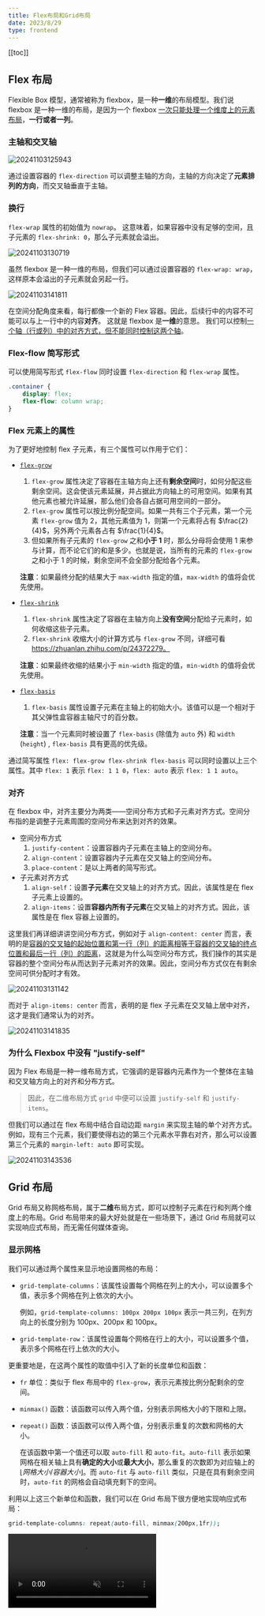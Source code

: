 ```yaml
---
title: Flex布局和Grid布局
date: 2023/8/29
type: frontend
---
```


[[toc]]

## Flex 布局

Flexible Box 模型，通常被称为 flexbox，是一种**一维**的布局模型。我们说 flexbox 是一种一维的布局，是因为一个 flexbox <u>一次只能处理一个维度上的元素布局</u>，**一行或者一列**。

### 主轴和交叉轴

![20241103125943](./20241103125943.png)

通过设置容器的 `flex-direction` 可以调整主轴的方向，主轴的方向决定了**元素排列的方向**，而交叉轴垂直于主轴。

### 换行

`flex-wrap` 属性的初始值为 `nowrap`。 这意味着，如果容器中没有足够的空间，且子元素的 `flex-shrink: 0`，那么子元素就会溢出。

![20241103130719](./20241103130719.png)

虽然 flexbox 是一种一维的布局，但我们可以通过设置容器的 `flex-wrap: wrap`，这样原本会溢出的子元素就会另起一行。

![20241103141811](./20241103141811.png)

在空间分配角度来看，每行都像一个新的 Flex 容器。因此，后续行中的内容不可能可以与上一行中的内容**对齐**。 这就是 flexbox 是**一维**的意思。 我们可以控制<u>一个轴（行或列）中的对齐方式，但不能同时控制这两个轴</u>。

### Flex-flow 简写形式

可以使用简写形式 `flex-flow` 同时设置 `flex-direction` 和 `flex-wrap` 属性。

```css
.container {
    display: flex;
    flex-flow: column wrap;
}
```

### Flex  元素上的属性

为了更好地控制 flex 子元素，有三个属性可以作用于它们：

- [`flex-grow`](https://developer.mozilla.org/zh-CN/docs/Web/CSS/flex-grow)

  1. `flex-grow` 属性决定了容器在主轴方向上还有**剩余空间**时，如何分配这些剩余空间。这会使该元素延展，并占据此方向轴上的可用空间。如果有其他元素也被允许延展，那么他们会各自占据可用空间的一部分。
  2. `flex-grow` 属性可以按比例分配空间。如果一共有三个子元素，第一个元素 `flex-grow` 值为 2，其他元素值为 1，则第一个元素将占有 $\frac{2}{4}$，另外两个元素各占有 $\frac{1}{4}$。
  3. 但如果所有子元素的 `flex-grow` 之和**小于 1** 时，那么分母将会使用 1 来参与计算，而不论它们的和是多少。也就是说，当所有的元素的 `flex-grow` 之和小于 1 的时候，剩余空间不会全部分配给各个元素。

  **注意**：如果最终分配的结果大于 `max-width` 指定的值，`max-width` 的值将会优先使用。

- [`flex-shrink`](https://developer.mozilla.org/zh-CN/docs/Web/CSS/flex-shrink)

  1. `flex-shrink` 属性决定了容器在主轴方向上**没有空间**分配给子元素时，如何收缩这些子元素。
  2. `flex-shrink` 收缩大小的计算方式与 `flex-grow` 不同，详细可看 https://zhuanlan.zhihu.com/p/24372279。

  **注意**：如果最终收缩的结果小于 `min-width` 指定的值，`min-width` 的值将会优先使用。

- [`flex-basis`](https://developer.mozilla.org/zh-CN/docs/Web/CSS/flex-basis)

  1. `flex-basis` 属性设置子元素在主轴上的初始大小。该值可以是一个相对于其父弹性盒容器主轴尺寸的百分数。

  **注意**：当一个元素同时被设置了 `flex-basis` (除值为 `auto` 外) 和 `width` (`height`) , `flex-basis` 具有更高的优先级。

通过简写属性 `flex: flex-grow flex-shrink flex-basis` 可以同时设置以上三个属性。其中 `flex: 1` 表示 `flex: 1 1 0`，`flex: auto` 表示 `flex: 1 1 auto`。

### 对齐

在 flexbox 中，对齐主要分为两类——空间分布方式和子元素对齐方式。空间分布指的是调整子元素周围的空间分布来达到对齐的效果。

- 空间分布方式
  1. `justify-content`：设置容器内子元素在主轴上的空间分布。
  2. `align-content`：设置容器内子元素在交叉轴上的空间分布。
  3. `place-content`：是以上两者的简写形式。
- 子元素对齐方式
  1. `align-self`：设置**子元素**在交叉轴上的对齐方式。因此，该属性是在 flex 子元素上设置的。
  2. `align-items`：设置**容器内所有子元素**在交叉轴上的对齐方式。因此，该属性是在 flex 容器上设置的。

这里我们再详细讲讲空间分布方式，例如对于 `align-content: center` 而言，表明的是<u>容器的交叉轴的起始位置和第一行（列）的距离相等于容器的交叉轴的终点位置和最后一行（列）的距离</u>，这就是为什么叫空间分布方式，我们操作的其实是容器的整个空间分布从而达到子元素对齐的效果。因此，空间分布方式仅在有剩余空间可供分配时才有效。

![20241103131142](./20241103131142.png)

而对于 `align-items: center` 而言，表明的是 flex 子元素在交叉轴上居中对齐，这才是我们通常认为的对齐。

![20241103141835](./20241103141835.png)

### 为什么 Flexbox 中没有 "justify-self"

因为 Flex 布局是一种一维布局方式，它强调的是容器内元素作为一个整体在主轴和交叉轴方向上的对齐和分布方式。

> 因此，在二维布局方式 `grid` 中便可以设置 `justify-self` 和 `justify-items`。

但我们可以通过在 flex 布局中结合自动边距 `margin` 来实现主轴的单个对齐方式。例如，现有三个元素，我们要使得右边的第三个元素水平靠右对齐，那么可以设置第三个元素的 `margin-left: auto` 即可实现。

![20241103143536](./20241103143536.png)

## Grid 布局

Grid 布局又称网格布局，属于**二维**布局方式，即可以控制子元素在行和列两个维度上的布局。Grid 布局带来的最大好处就是在一些场景下，通过 Grid 布局就可以实现响应式布局，而无需任何媒体查询。

### 显示网格

我们可以通过两个属性来显示地设置网格的布局：

- `grid-template-columns`：该属性设置每个网格在列上的大小，可以设置多个值，表示多个网格在列上依次的大小。

  例如，`grid-template-columns: 100px 200px 100px` 表示一共三列，在列方向上的长度分别为 100px、200px 和 100px。

- `grid-template-row`：该属性设置每个网格在行上的大小，可以设置多个值，表示多个网格在行上依次的大小。

更重要地是，在这两个属性的取值中引入了新的长度单位和函数：

- `fr` 单位：类似于 flex 布局中的 `flex-grow`，表示元素按比例分配剩余的空间。

- `minmax()` 函数：该函数可以传入两个值，分别表示网格大小的下限和上限。

- `repeat()` 函数：该函数可以传入两个值，分别表示重复的次数和网格的大小。

  在该函数中第一个值还可以取 `auto-fill` 和 `auto-fit`。`auto-fill` 表示如果网格在相关轴上具有**确定的大小**或**最大大小**，那么重复的次数即为对应轴上的 $\lfloor 网格大小 / 容器大小 \rfloor$。而 `auto-fit` 与 `auto-fill` 类似，只是在具有剩余空间时，`auto-fit` 的网格会自动填充剩下的空间。

利用以上这三个新单位和函数，我们可以在 Grid 布局下很方便地实现响应式布局：

```css
grid-template-columns: repeat(auto-fill, minmax(200px,1fr));
```

<video src="./20241103152408.mp4" autoplay loop muted playsinline/>

### 排列顺序

通过设置 `grid-auto-flow` 来改变排列顺序。

- `row`：该关键字指定自动布局算法按照通过逐行填充来排列元素，在必要时增加新行，即元素是**按列排列**。
- `column`：该关键字指定自动布局算法通过逐列填充来排列元素，在必要时增加新列，即元素是**按行排列**。
- `dense`：该关键字指定自动布局算法使用一种“**稠密**”堆积算法，如果后面出现了稍小的元素，则会试图去填充网格中前面留下的空白。这样做会填上稍大元素留下的空白，但同时也可能导致原来出现的**次序被打乱**。

### 放置子元素

我们可以通过 `grid-column` 和 `grid-row` 这两个属性来设置子元素在网格中的所占的大小（位置）。

- `grid-column`：是 `grid-column-start` 和 `grid-column-end` 的简写属性。用于表示子元素在网格中列方向上的起始位置和终止位置。
- `grid-row`：是 `grid-row-start` 和 `grid-row-end` 的简写属性。用于表示子元素在网格中行方向上的起始位置和终止位置。

这里的位置指的是第几个网格基线（line），例如 `1` 表示是网格的第一个基线，`-1` 表示最后一个基线，即基线是序号是从左到右，从上到下的。

![20241103185100](./20241103185100.png)

现在我要写一个页面，它包含了顶部导航栏、侧边栏、右侧主要内容、底部信息栏，采用 Grid 布局实现便需要利用这两个属性来实现：

```html
<div class="wrapper">
    <div class="box TopNav">TopNav</div>
    <div class="box SideBar">SideBar</div>
    <div class="box Main">Main</div>
    <div class="box Footer">Footer</div>
</div>

<style>
    .wrapper {
        display: grid;
        grid-template-columns: repeat(4, 1fr);
        grid-template-rows: repeat(6, 1fr);
    }
    .SideBar {
        grid-row: 2 / -2;	// [!code highlight]
    }
    .TopNav {
        grid-column: 1 / -1;	// [!code highlight]
    }
    .Main {
        grid-column: 2 / -1;	// [!code highlight]
        grid-row: 2 / -2;	// [!code highlight]
    }
    .Footer {
        grid-column: 1 / -1;	// [!code highlight]
    }
</style>
```

![20241103184257](./20241103184257.png)

对于 `grid-row` 需要注意的是，如果设置为负数时，需要确保行方向上的网格是**显示设置**的，否则该属性设置会失效。

### 隐式网格

之前我们说到使用 `grid-template-rows` 和 `grid-template-columns` 创建网格时可以创建所谓的“显式网格”。而“隐式网格”即指的是**没有使用** `grid-template-rows` 和 `grid-template-columns` 来指定大小，此时则会创建一个隐式的网格轨道来支撑子元素；对于**超出显示设置个数的元素**或使用 `grid-column-end` 将某个子元素**放置在定义的显式网格之外**也会创建一个隐式的网格。

这里提到一个概念——轨道，简单来说就是网格中的一行或者一列就是一个轨道。

我们可以通过 `grid-auto-column` 和 `grid-auto-row` 来设置隐式创建的列（行）轨道的大小，这两个属性的设置和显示网格类似，但没有 `repeat` 函数。

### 网格模板区域

我们还可以为网格的区域命名，并将子元素放置在这些命名区域中。

还是以刚刚的例子为例，我们可以为每个部分的元素设置属性 `grid-area`，表明每个子元素将放置在对应的区域名：

```css
.SideBar {
    grid-area: sidebar;
}
.TopNav {
    grid-area: header;
}
.Main {
    grid-area: main;
}
.Footer {
    grid-area: footer;
}
```

然后，我们为容器设置 `grid-template-areas`，即网格模板区域，为每个区域命名（当然，前提要先显示设置网格），每一个引号表示一行轨道：

```css
grid-template-columns: repeat(4, 1fr);
grid-template-rows: repeat(6, 1fr);
grid-template-areas:
    "header header header header"
    "sidebar main main main"
    "sidebar main main main"
    "sidebar main main main"
    "sidebar main main main"
    "footer footer footer footer";
```

这样也可以实现一样的效果，而且更加简便。

如果我们要在网格中留出空白，可以使用 `.`，可以使用一个或多个来表示，若多个它们之间必须没有空格。

注意，使用 `grid-template-areas` 时需要遵循一些规则，若不满足以下规则，则会失效：

- 轨道中一旦有一个网格被命名，则该轨道的所有网格必须全部命名。
- 通过重复名称创建的区域必须为矩形，且**不能断开连接**。

### 对齐

Grid 布局使用的对齐属性与 Flex 布局相同，并且多了两个属性 `justify-self` 和 `justify-items`。由于 Grid 布局没有主轴和交叉轴的概念，这里的 `justify-` 指的是列方向，`align-` 指的是行方向。

而且在 Grid 布局中我们可以更加直观的理解 `-content` 和 `-items` 的区别，下图是 `justify-content` 和 `align-content` 都为 `center` 的情况：

![20241103194832](./20241103194832.png)

下图则是 `justify-items` 和 `align-items` 都为 `center` 的情况：

![20241103195102](./20241103195102.png)

